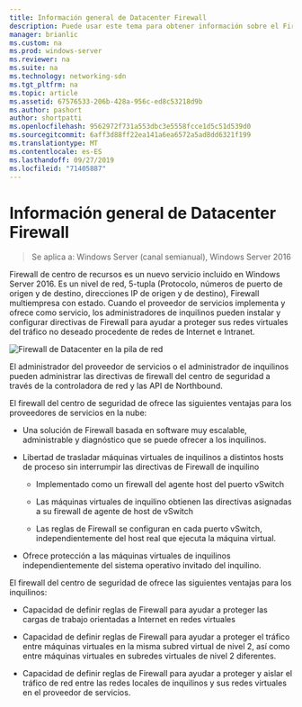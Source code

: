 ```yaml
---
title: Información general de Datacenter Firewall
description: Puede usar este tema para obtener información sobre el Firewall de centros de seguridad, que es una capa de red, números de puerto de 5-tupla (Protocolo, número de puerto de origen y destino, direcciones IP de origen y de destino), Firewall multiinquilino con estado en Windows Server 2016.
manager: brianlic
ms.custom: na
ms.prod: windows-server
ms.reviewer: na
ms.suite: na
ms.technology: networking-sdn
ms.tgt_pltfrm: na
ms.topic: article
ms.assetid: 67576533-206b-428a-956c-ed8c53218d9b
ms.author: pashort
author: shortpatti
ms.openlocfilehash: 9562972f731a553dbc3e5558fcce1d5c51d539d0
ms.sourcegitcommit: 6aff3d88ff22ea141a6ea6572a5ad8dd6321f199
ms.translationtype: MT
ms.contentlocale: es-ES
ms.lasthandoff: 09/27/2019
ms.locfileid: "71405887"
---
```

# <a name="datacenter-firewall-overview"></a>Información general de Datacenter Firewall

>Se aplica a: Windows Server (canal semianual), Windows Server 2016

Firewall de centro de recursos es un nuevo servicio incluido en Windows Server 2016. Es un nivel de red, 5-tupla (Protocolo, números de puerto de origen y de destino, direcciones IP de origen y de destino), Firewall multiempresa con estado. Cuando el proveedor de servicios implementa y ofrece como servicio, los administradores de inquilinos pueden instalar y configurar directivas de Firewall para ayudar a proteger sus redes virtuales del tráfico no deseado procedente de redes de Internet e Intranet.  
  
![Firewall de Datacenter en la pila de red](../../../media/Datacenter-Firewall-Overview/MultitenantFirewallOverview2.png)  
  
El administrador del proveedor de servicios o el administrador de inquilinos pueden administrar las directivas de firewall del centro de seguridad a través de la controladora de red y las API de Northbound.  
  
El firewall del centro de seguridad de ofrece las siguientes ventajas para los proveedores de servicios en la nube:  
  
-   Una solución de Firewall basada en software muy escalable, administrable y diagnóstico que se puede ofrecer a los inquilinos.  
  
-   Libertad de trasladar máquinas virtuales de inquilinos a distintos hosts de proceso sin interrumpir las directivas de Firewall de inquilino  
  
    -   Implementado como un firewall del agente host del puerto vSwitch  
  
    -   Las máquinas virtuales de inquilino obtienen las directivas asignadas a su firewall de agente de host de vSwitch  
  
    -   Las reglas de Firewall se configuran en cada puerto vSwitch, independientemente del host real que ejecuta la máquina virtual.  
  
-   Ofrece protección a las máquinas virtuales de inquilinos independientemente del sistema operativo invitado del inquilino.  
  
El firewall del centro de seguridad de ofrece las siguientes ventajas para los inquilinos:  
  
-   Capacidad de definir reglas de Firewall para ayudar a proteger las cargas de trabajo orientadas a Internet en redes virtuales  
  
-   Capacidad de definir reglas de Firewall para ayudar a proteger el tráfico entre máquinas virtuales en la misma subred virtual de nivel 2, así como entre máquinas virtuales en subredes virtuales de nivel 2 diferentes.  
  
-   Capacidad de definir reglas de Firewall para ayudar a proteger y aislar el tráfico de red entre las redes locales de inquilinos y sus redes virtuales en el proveedor de servicios.  
  


